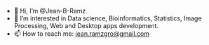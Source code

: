 - 👋 Hi, I’m @Jean-B-Ramz
- 👀 I’m interested in Data science, Bioinformatics, Statistics, Image Processing, Web and Desktop apps development.
- 📫 How to reach me: jean.ramzgro@gmail.com


<!---
Jean-B-Ramz/Jean-B-Ramz is a ✨ special ✨ repository because its `README.md` (this file) appears on your GitHub profile.
You can click the Preview link to take a look at your changes.
--->
